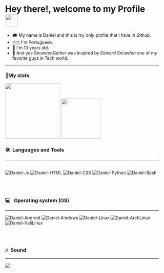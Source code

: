 # Hey there!, welcome to my Profile <img src="https://media.giphy.com/media/hvRJCLFzcasrR4ia7z/giphy.gif" width="40">
- :right_anger_bubble: My name is Daniel and this is my only profile that i have in <em>Github</em>.
- :portugal: I'm Portuguese.
- :boy: I'm 13 years old.
- :loudspeaker: And yes SnowdenGather was inspired by <em>Edward Snowden</em> one of my favorite guys in Tech world.

---

### 🧨My stats
<div align="left">
    <img height="180em" src="https://github-readme-stats.vercel.app/api?username=SnowdenGather&show_icons=true&theme=monokai&include_all_commits=true&count_private=true"/>
    <img height="130em" src="https://github-readme-stats.vercel.app/api/top-langs/?username=SnowdenGather&layout=compact&langs_count=7&theme=monokai"/>
</div>


  ### 🛠 &nbsp;Languages and Tools
  
--- 
<div style="display: inline_block"><br>
    <img align="center" alt="Daniel-Js" src="https://img.shields.io/badge/JavaScript-F7DF1E?style=for-the-badge&logo=javascript&logoColor=black">
    <img align="center" alt="Daniel-HTML" src="https://img.shields.io/badge/HTML5-E34F26?style=for-the-badge&logo=html5&logoColor=white">
    <img align="center" alt="Daniel-CSS" src="https://img.shields.io/badge/CSS3-1572B6?style=for-the-badge&logo=css3&logoColor=white">
    <img align="center" alt="Daniel-Python" src="https://img.shields.io/badge/Python-14354C?style=for-the-badge&logo=python&logoColor=white">
    <img align="center" alt="Daniel-Bash" src="https://img.shields.io/badge/Shell_Script-121011?style=for-the-badge&logo=gnu-bash&logoColor=white"> 
</div>

<br></br>

### 💻 &nbsp; Operating system (OS)
 
---
<div>
<img alt="Daniel-Android" src="https://img.shields.io/badge/Android-3DDC84?style=for-the-badge&logo=android&logoColor=white">
<img alt="Daniel-Aindows" src="https://img.shields.io/badge/Windows-0078D6?style=for-the-badge&logo=windows&logoColor=white">
<img alt="Daniel-Linux" src="https://img.shields.io/badge/Linux-FCC624?style=for-the-badge&logo=linux&logoColor=black">
<img alt="Daniel-ArchLinux" src="https://img.shields.io/badge/Arch_Linux-1793D1?style=for-the-badge&logo=arch-linux&logoColor=white">
<img alt="Daniel-KaliLinux" src="https://img.shields.io/badge/Kali_Linux-557C94?style=for-the-badge&logo=kali-linux&logoColor=white">
</div>

<br></br>

### 🎶 &nbsp;Sound
---

<div>
<a href="https://open.spotify.com/playlist/60X0hxUe1F4y3L0TtWDeol?si=03457d31b6834d87">
    <img src="https://img.shields.io/badge/Spotify-1ED760?&style=for-the-badge&logo=spotify&logoColor=white">
</div>







          
    
    

